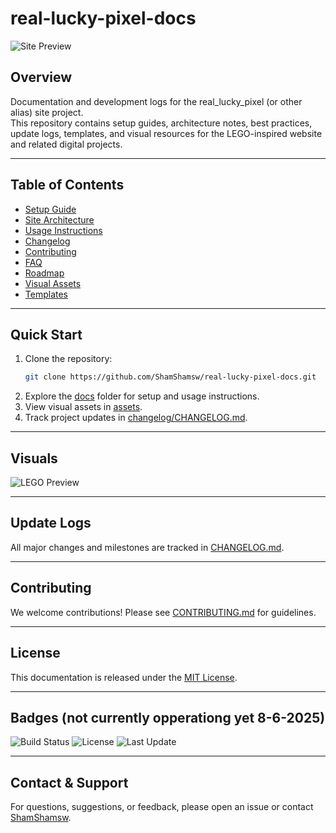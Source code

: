# real-lucky-pixel-docs

![Site Preview](assets/Lego/LegoInitialDraft.png)

## Overview

Documentation and development logs for the real_lucky_pixel (or other alias) site project.  
This repository contains setup guides, architecture notes, best practices, update logs, templates, and visual resources for the LEGO-inspired website and related digital projects.

---

## Table of Contents

- [Setup Guide](docs/setup.md)
- [Site Architecture](docs/architecture.md)
- [Usage Instructions](docs/usage.md)
- [Changelog](changelog/CHANGELOG.md)
- [Contributing](CONTRIBUTING.md)
- [FAQ](docs/faq.md)
- [Roadmap](docs/roadmap.md)
- [Visual Assets](assets/)
- [Templates](templates/)

---

## Quick Start

1. Clone the repository:
   ```bash
   git clone https://github.com/ShamShamsw/real-lucky-pixel-docs.git
   ```
2. Explore the [docs](docs/) folder for setup and usage instructions.
3. View visual assets in [assets](assets/).
4. Track project updates in [changelog/CHANGELOG.md](changelog/CHANGELOG.md).

---

## Visuals

![LEGO Preview](assets/Lego/LegoInitialDraft.png)

---

## Update Logs

All major changes and milestones are tracked in [CHANGELOG.md](changelog/CHANGELOG.md).

---

## Contributing

We welcome contributions! Please see [CONTRIBUTING.md](CONTRIBUTING.md) for guidelines.

---

## License

This documentation is released under the [MIT License](LICENSE).

---

## Badges (not currently opperationg yet 8-6-2025)

![Build Status](https://github.com/ShamShamsw/real-lucky-pixel-docs/actions/workflows/main.yml/badge.svg)
![License](https://img.shields.io/github/license/ShamShamsw/real-lucky-pixel-docs)
![Last Update](https://img.shields.io/github/last-commit/ShamShamsw/real-lucky-pixel-docs)

---

## Contact & Support

For questions, suggestions, or feedback, please open an issue or contact [ShamShamsw](https://github.com/ShamShamsw).
